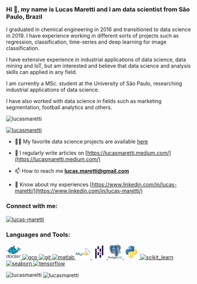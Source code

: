 <h3 align="left">Hi 👋, my name is Lucas Maretti and I am data scientist from São Paulo, Brazil</h3>

I graduated in chemical engineering in 2016 and transitioned to data science in 2019. I have experience working in different sorts of projects such as regression, classification, time-series and deep learning for image classification.

I have extensive experience in industrial applications of data science, data mining and IoT, but am interested and believe that data science and analysis skills can applied in any field.

I am currently a MSc. student at the University of São Paulo, researching industrial applications of data science.

I have also worked with data science in fields such as marketing segmentation, football analytics and others.

<p align="left"> <img src="https://komarev.com/ghpvc/?username=lucasmaretti&label=Profile%20views&color=0e75b6&style=flat" alt="lucasmaretti" /> </p>

<p align="left"> <a href="https://github.com/ryo-ma/github-profile-trophy"><img src="https://github-profile-trophy.vercel.app/?username=lucasmaretti" alt="lucasmaretti" /></a> </p>

- 👨‍💻 My favorite data science projects are available [here](https://www.datascienceportfol.io/lucasmaretti)

- 📝 I regularly write articles on [https://lucasmaretti.medium.com/](https://lucasmaretti.medium.com/)

- 📫 How to reach me **lucas.maretti@gmail.com**

- 📄 Know about my experiences [https://www.linkedin.com/in/lucas-maretti/](https://www.linkedin.com/in/lucas-maretti/)

<h3 align="left">Connect with me:</h3>
<p align="left">
<a href="https://linkedin.com/in/lucas-maretti" target="blank"><img align="center" src="https://raw.githubusercontent.com/rahuldkjain/github-profile-readme-generator/master/src/images/icons/Social/linked-in-alt.svg" alt="lucas-maretti" height="30" width="40" /></a>
</p>

<h3 align="left">Languages and Tools:</h3>
<p align="left"> <a href="https://www.docker.com/" target="_blank" rel="noreferrer"> <img src="https://raw.githubusercontent.com/devicons/devicon/master/icons/docker/docker-original-wordmark.svg" alt="docker" width="40" height="40"/> </a> <a href="https://cloud.google.com" target="_blank" rel="noreferrer"> <img src="https://www.vectorlogo.zone/logos/google_cloud/google_cloud-icon.svg" alt="gcp" width="40" height="40"/> </a> <a href="https://git-scm.com/" target="_blank" rel="noreferrer"> <img src="https://www.vectorlogo.zone/logos/git-scm/git-scm-icon.svg" alt="git" width="40" height="40"/> </a> <a href="https://www.mathworks.com/" target="_blank" rel="noreferrer"> <img src="https://upload.wikimedia.org/wikipedia/commons/2/21/Matlab_Logo.png" alt="matlab" width="40" height="40"/> </a> <a href="https://www.mysql.com/" target="_blank" rel="noreferrer"> <img src="https://raw.githubusercontent.com/devicons/devicon/master/icons/mysql/mysql-original-wordmark.svg" alt="mysql" width="40" height="40"/> </a> <a href="https://pandas.pydata.org/" target="_blank" rel="noreferrer"> <img src="https://raw.githubusercontent.com/devicons/devicon/2ae2a900d2f041da66e950e4d48052658d850630/icons/pandas/pandas-original.svg" alt="pandas" width="40" height="40"/> </a> <a href="https://www.postgresql.org" target="_blank" rel="noreferrer"> <img src="https://raw.githubusercontent.com/devicons/devicon/master/icons/postgresql/postgresql-original-wordmark.svg" alt="postgresql" width="40" height="40"/> </a> <a href="https://www.python.org" target="_blank" rel="noreferrer"> <img src="https://raw.githubusercontent.com/devicons/devicon/master/icons/python/python-original.svg" alt="python" width="40" height="40"/> </a> <a href="https://scikit-learn.org/" target="_blank" rel="noreferrer"> <img src="https://upload.wikimedia.org/wikipedia/commons/0/05/Scikit_learn_logo_small.svg" alt="scikit_learn" width="40" height="40"/> </a> <a href="https://seaborn.pydata.org/" target="_blank" rel="noreferrer"> <img src="https://seaborn.pydata.org/_images/logo-mark-lightbg.svg" alt="seaborn" width="40" height="40"/> </a> <a href="https://www.tensorflow.org" target="_blank" rel="noreferrer"> <img src="https://www.vectorlogo.zone/logos/tensorflow/tensorflow-icon.svg" alt="tensorflow" width="40" height="40"/> </a> </p>

<p><img align="left" src="https://github-readme-stats.vercel.app/api/top-langs?username=lucasmaretti&show_icons=true&locale=en&layout=compact" alt="lucasmaretti" /></p>

<p>&nbsp;<img align="center" src="https://github-readme-stats.vercel.app/api?username=lucasmaretti&show_icons=true&locale=en" alt="lucasmaretti" /></p>
